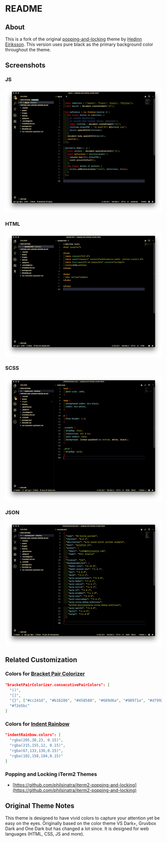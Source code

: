 # README

## About

This is a fork of the original [popping-and-locking](https://github.com/hedinne/popping-and-locking-vscode) theme by [Hedinn Eiriksson](https://github.com/hedinne). This version uses pure black as the primary background color throughout the theme.


## Screenshots

### JS

![js](https://github.com/philsinatra/popping-and-locking-vscode-black/raw/master/images/js.png)

### HTML

![html](https://github.com/philsinatra/popping-and-locking-vscode-black/raw/master/images/html.png)

### SCSS

![scss](https://github.com/philsinatra/popping-and-locking-vscode-black/raw/master/images/scss.png)

### JSON

![json](https://github.com/philsinatra/popping-and-locking-vscode-black/raw/master/images/json.png)

## Related Customization

### Colors for [Bracket Pair Colorizer](https://marketplace.visualstudio.com/items?itemName=CoenraadS.bracket-pair-colorizer)

```json
"bracketPairColorizer.consecutivePairColors": [
  "()",
  "[]",
  "{}", ["#cc241d", "#b16286", "#458588", "#689d6a", "#98971a", "#d79921"],
  "#f2e5bc"
]
```

### Colors for [Indent Rainbow](https://marketplace.visualstudio.com/items?itemName=oderwat.indent-rainbow)

```json
"indentRainbow.colors": [
  "rgba(205,38,23, 0.15)",
  "rgba(215,155,12, 0.15)",
  "rgba(67,133,136,0.15)",
  "rgba(102,158,104,0.15)"
]
```

### Popping and Locking iTerm2 Themes

- [https://github.com/philsinatra/iterm2-popping-and-locking](https://github.com/philsinatra/iterm2-popping-and-locking)

## Original Theme Notes

This theme is designed to have vivid colors to capture your attention yet be easy on the eyes. Originally based on the color theme VS Dark+, Gruvbox Dark and One Dark but has changed a lot since. It is designed for web languages (HTML, CSS, JS and more).